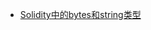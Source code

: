 <!-- docs/solidity/_sidebar.md -->

* [Solidity中的bytes和string类型](solidity/solidity中的bytes和string类型)
